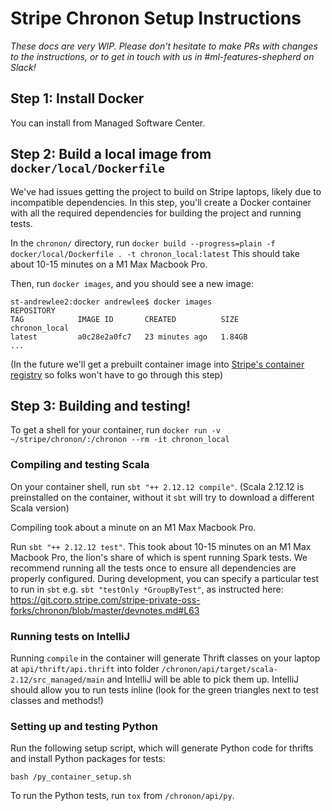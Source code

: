 # Stripe Chronon Setup Instructions

_These docs are very WIP. Please don't hesitate to make PRs with changes
to the instructions, or to get in touch with us in #ml-features-shepherd on Slack!_

## Step 1: Install Docker
You can install from Managed Software Center. 

## Step 2: Build a local image from `docker/local/Dockerfile`

We've had issues getting the project to build on Stripe laptops, likely due to incompatible dependencies. In this step, you'll create a Docker container with all the required dependencies for building the project and running tests.

In the `chronon/` directory, run `docker build --progress=plain -f docker/local/Dockerfile . -t chronon_local:latest` This should take about 10-15 minutes on a M1 Max Macbook Pro.

Then, run `docker images`, and you should see a new image:

```shell
st-andrewlee2:docker andrewlee$ docker images
REPOSITORY                                                                        TAG            IMAGE ID       CREATED          SIZE
chronon_local                                                                     latest         a0c28e2a0fc7   23 minutes ago   1.84GB
...
```

(In the future we'll get a prebuilt container image into [Stripe's container registry](https://amp.corp.stripe.com/containers/northwest)
so folks won't have to go through this step)

## Step 3: Building and testing!

To get a shell for your container, run `docker run -v ~/stripe/chronon/:/chronon --rm -it chronon_local`

### Compiling and testing Scala

On your container shell, run `sbt "++ 2.12.12 compile"`. (Scala 2.12.12 is preinstalled on the container, without it `sbt` will try to 
download a different Scala version) 

Compiling took about a minute on an M1 Max Macbook Pro.

Run `sbt "++ 2.12.12 test"`. This took about 10-15 minutes on an M1 Max Macbook Pro, the lion's share of which is spent running Spark tests. We recommend running all the tests once to ensure all dependencies are properly configured. During development, you can specify a particular test to run in `sbt` e.g. `sbt "testOnly *GroupByTest"`, as instructed here: https://git.corp.stripe.com/stripe-private-oss-forks/chronon/blob/master/devnotes.md#L63

### Running tests on IntelliJ
Running `compile` in the container will generate Thrift classes on your laptop at `api/thrift/api.thrift` into folder `/chronon/api/target/scala-2.12/src_managed/main` and IntelliJ will be able to pick them up. IntelliJ should allow you to run tests inline (look for the green triangles next to test classes and methods!)

### Setting up and testing Python

Run the following setup script, which will generate Python code for thrifts and 
install Python packages for tests:
```
bash /py_container_setup.sh  
```

To run the Python tests, run `tox` from `/chronon/api/py`.

